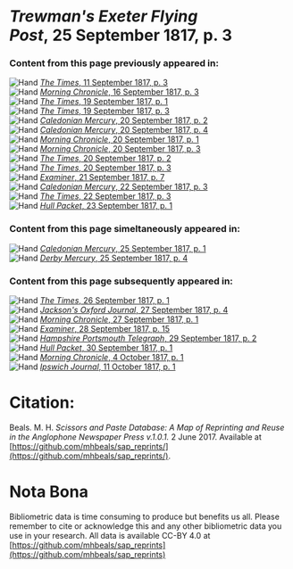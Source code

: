 # *Trewman's Exeter Flying Post*, 25 September 1817, p. 3  
  
### Content from this page previously appeared in:  
![Hand](http://scissorsandpaste.net/wp-content/uploads/2017/06/smallhandpointer.png) [*The Times*, 11 September 1817, p. 3](https://mhbeals.github.io/sap_html/The-Times/The-Times-11-September-1817-p-3)  
![Hand](http://scissorsandpaste.net/wp-content/uploads/2017/06/smallhandpointer.png) [*Morning Chronicle*, 16 September 1817, p. 3](https://mhbeals.github.io/sap_html/Morning-Chronicle/Morning-Chronicle-16-September-1817-p-3)  
![Hand](http://scissorsandpaste.net/wp-content/uploads/2017/06/smallhandpointer.png) [*The Times*, 19 September 1817, p. 1](https://mhbeals.github.io/sap_html/The-Times/The-Times-19-September-1817-p-1)  
![Hand](http://scissorsandpaste.net/wp-content/uploads/2017/06/smallhandpointer.png) [*The Times*, 19 September 1817, p. 3](https://mhbeals.github.io/sap_html/The-Times/The-Times-19-September-1817-p-3)  
![Hand](http://scissorsandpaste.net/wp-content/uploads/2017/06/smallhandpointer.png) [*Caledonian Mercury*, 20 September 1817, p. 2](https://mhbeals.github.io/sap_html/Caledonian-Mercury/Caledonian-Mercury-20-September-1817-p-2)  
![Hand](http://scissorsandpaste.net/wp-content/uploads/2017/06/smallhandpointer.png) [*Caledonian Mercury*, 20 September 1817, p. 4](https://mhbeals.github.io/sap_html/Caledonian-Mercury/Caledonian-Mercury-20-September-1817-p-4)  
![Hand](http://scissorsandpaste.net/wp-content/uploads/2017/06/smallhandpointer.png) [*Morning Chronicle*, 20 September 1817, p. 1](https://mhbeals.github.io/sap_html/Morning-Chronicle/Morning-Chronicle-20-September-1817-p-1)  
![Hand](http://scissorsandpaste.net/wp-content/uploads/2017/06/smallhandpointer.png) [*Morning Chronicle*, 20 September 1817, p. 3](https://mhbeals.github.io/sap_html/Morning-Chronicle/Morning-Chronicle-20-September-1817-p-3)  
![Hand](http://scissorsandpaste.net/wp-content/uploads/2017/06/smallhandpointer.png) [*The Times*, 20 September 1817, p. 2](https://mhbeals.github.io/sap_html/The-Times/The-Times-20-September-1817-p-2)  
![Hand](http://scissorsandpaste.net/wp-content/uploads/2017/06/smallhandpointer.png) [*The Times*, 20 September 1817, p. 3](https://mhbeals.github.io/sap_html/The-Times/The-Times-20-September-1817-p-3)  
![Hand](http://scissorsandpaste.net/wp-content/uploads/2017/06/smallhandpointer.png) [*Examiner*, 21 September 1817, p. 7](https://mhbeals.github.io/sap_html/Examiner/Examiner-21-September-1817-p-7)  
![Hand](http://scissorsandpaste.net/wp-content/uploads/2017/06/smallhandpointer.png) [*Caledonian Mercury*, 22 September 1817, p. 3](https://mhbeals.github.io/sap_html/Caledonian-Mercury/Caledonian-Mercury-22-September-1817-p-3)  
![Hand](http://scissorsandpaste.net/wp-content/uploads/2017/06/smallhandpointer.png) [*The Times*, 22 September 1817, p. 3](https://mhbeals.github.io/sap_html/The-Times/The-Times-22-September-1817-p-3)  
![Hand](http://scissorsandpaste.net/wp-content/uploads/2017/06/smallhandpointer.png) [*Hull Packet*, 23 September 1817, p. 1](https://mhbeals.github.io/sap_html/Hull-Packet/Hull-Packet-23-September-1817-p-1)  
  
### Content from this page simeltaneously appeared in:  
![Hand](http://scissorsandpaste.net/wp-content/uploads/2017/06/smallhandpointer.png) [*Caledonian Mercury*, 25 September 1817, p. 1](https://mhbeals.github.io/sap_html/Caledonian-Mercury/Caledonian-Mercury-25-September-1817-p-1)  
![Hand](http://scissorsandpaste.net/wp-content/uploads/2017/06/smallhandpointer.png) [*Derby Mercury*, 25 September 1817, p. 4](https://mhbeals.github.io/sap_html/Derby-Mercury/Derby-Mercury-25-September-1817-p-4)  
  
### Content from this page subsequently appeared in:  
![Hand](http://scissorsandpaste.net/wp-content/uploads/2017/06/smallhandpointer.png) [*The Times*, 26 September 1817, p. 1](https://mhbeals.github.io/sap_html/The-Times/The-Times-26-September-1817-p-1)  
![Hand](http://scissorsandpaste.net/wp-content/uploads/2017/06/smallhandpointer.png) [*Jackson's Oxford Journal*, 27 September 1817, p. 4](https://mhbeals.github.io/sap_html/Jackson's-Oxford-Journal/Jackson's-Oxford-Journal-27-September-1817-p-4)  
![Hand](http://scissorsandpaste.net/wp-content/uploads/2017/06/smallhandpointer.png) [*Morning Chronicle*, 27 September 1817, p. 1](https://mhbeals.github.io/sap_html/Morning-Chronicle/Morning-Chronicle-27-September-1817-p-1)  
![Hand](http://scissorsandpaste.net/wp-content/uploads/2017/06/smallhandpointer.png) [*Examiner*, 28 September 1817, p. 15](https://mhbeals.github.io/sap_html/Examiner/Examiner-28-September-1817-p-15)  
![Hand](http://scissorsandpaste.net/wp-content/uploads/2017/06/smallhandpointer.png) [*Hampshire Portsmouth Telegraph*, 29 September 1817, p. 2](https://mhbeals.github.io/sap_html/Hampshire-Portsmouth-Telegraph/Hampshire-Portsmouth-Telegraph-29-September-1817-p-2)  
![Hand](http://scissorsandpaste.net/wp-content/uploads/2017/06/smallhandpointer.png) [*Hull Packet*, 30 September 1817, p. 1](https://mhbeals.github.io/sap_html/Hull-Packet/Hull-Packet-30-September-1817-p-1)  
![Hand](http://scissorsandpaste.net/wp-content/uploads/2017/06/smallhandpointer.png) [*Morning Chronicle*, 4 October 1817, p. 1](https://mhbeals.github.io/sap_html/Morning-Chronicle/Morning-Chronicle-4-October-1817-p-1)  
![Hand](http://scissorsandpaste.net/wp-content/uploads/2017/06/smallhandpointer.png) [*Ipswich Journal*, 11 October 1817, p. 1](https://mhbeals.github.io/sap_html/Ipswich-Journal/Ipswich-Journal-11-October-1817-p-1)  


# Citation: 

Beals. M. H. *Scissors and Paste Database: A Map of Reprinting and Reuse in the Anglophone Newspaper Press v.1.0.1.* 2 June 2017. Available at [https://github.com/mhbeals/sap_reprints/](https://github.com/mhbeals/sap_reprints/). 

# Nota Bona

Bibliometric data is time consuming to produce but benefits us all. Please remember to cite or acknowledge this and any other bibliometric data you use in your research. All data is available CC-BY 4.0 at [https://github.com/mhbeals/sap_reprints](https://github.com/mhbeals/sap_reprints)